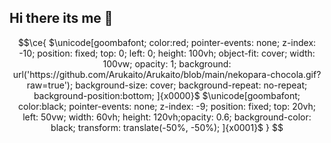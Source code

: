 ## Hi there its me 👋

<!--
**Arukaito/Arukaito** is a ✨ _special_ ✨ repository because its `README.md` (this file) appears on your GitHub profile.

Here are some ideas to get you started:

- 🔭 I’m currently working on ...
- 🌱 I’m currently learning ...
- 👯 I’m looking to collaborate on ...
- 🤔 I’m looking for help with ...
- 💬 Ask me about ...
- 📫 How to reach me: ...
- 😄 Pronouns: ...
- ⚡ Fun fact: ...
-->


```math
\ce{
$\unicode[goombafont; color:red; pointer-events: none; z-index: -10; position: fixed; top: 0; left: 0; height: 100vh; object-fit: cover; width: 100vw; opacity: 1; background: url('https://github.com/Arukaito/Arukaito/blob/main/nekopara-chocola.gif?raw=true'); background-size: cover; background-repeat: no-repeat; background-position:bottom;
]{x0000}$
$\unicode[goombafont; color:black; pointer-events: none; z-index: -9; position: fixed; top: 20vh; left: 50vw; width: 60vh; height: 120vh;opacity: 0.6;  background-color: black; transform: translate(-50%, -50%);
]{x0001}$
}
